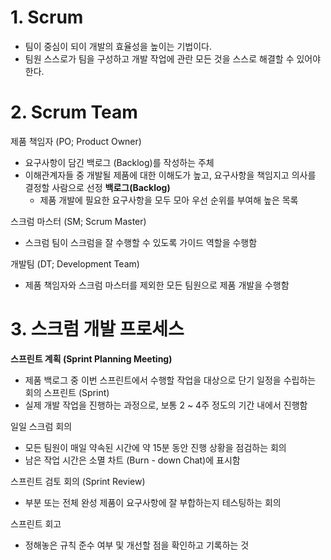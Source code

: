 # 1. Scrum
- 팀이 중심이 되이 개발의 효율성을 높이는 기법이다.
- 팀원 스스로가 팀을 구성하고 개발 작업에 관란 모든 것을 스스로 해결할 수 있어야 한다.

# 2. Scrum Team
제품 책임자 (PO; Product Owner)
- 요구사항이 담긴 백로그 (Backlog)를 작성하는 주체
- 이해관계자들 중 개발될 제품에 대한 이해도가 높고, 요구사항을 책임지고 의사를 결정할 사람으로 선정
**백로그(Backlog)**
  - 제품 개발에 필요한 요구사항을 모두 모아 우선 순위를 부여해 높은 목록
  
스크럼 마스터 (SM; Scrum Master)
- 스크럼 팀이 스크럼을 잘 수행할 수 있도록 가이드 역할을 수행함

개발팀 (DT; Development Team)
- 제품 책임자와 스크럼 마스터를 제외한 모든 팀원으로 제품 개발을 수행함

# 3. 스크럼 개발 프로세스
**스프린트 계획 (Sprint Planning Meeting)**
- 제품  백로그 중 이번 스프린트에서 수행할 작업을 대상으로 단기 일정을 수립하는 회의
스프린트 (Sprint)
- 실제 개발 작업을 진행하는 과정으로, 보통 2 ~ 4주 정도의 기간 내에서 진행함

일일 스크럼 회의
- 모든 팀원이 매일 약속된 시간에 약 15분 동안 진행 상황을 점검하는 회의
- 남은 작업 시간은 소멸 차트 (Burn - down Chat)에 표시함

스프린트 검토 회의 (Sprint Review)
- 부분 또는 전체 완성 제품이 요구사항에 잘 부합하는지 테스팅하는 회의

스프린트 회고
- 정해놓은 규칙 준수 여부 및 개선할 점을 확인하고 기록하는 것
